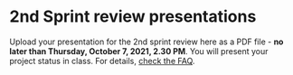 

# 2nd Sprint review presentations

Upload your presentation for the 2nd sprint review here as a PDF
file - **no later than Thursday, October 7, 2021, 2.30 PM**. You will
present your project status in class. For details, [check the FAQ](https://github.com/birkenkrahe/org/blob/master/FAQ.md).

